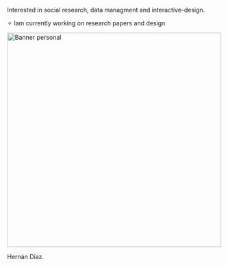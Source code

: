 Interested in social research, data managment and interactive-design.

✧ Iam currently working on research papers and design

<p align="left">
  <img src="https://d3nmwx7scpuzgc.cloudfront.net/sites/default/files/amazonas_003_0.jpg" alt="Banner personal" width="500"/>
</p>
Hernán Díaz.

